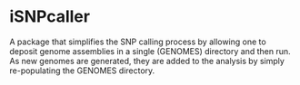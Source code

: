# iSNPcaller
A package that simplifies the SNP calling process by allowing one to deposit genome assemblies in a single (GENOMES) directory and then run. As new genomes are generated, they are added to the analysis by simply re-populating the GENOMES directory. 
